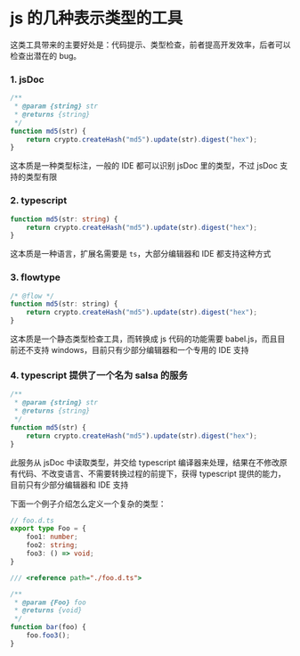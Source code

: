 # js 的几种表示类型的工具

这类工具带来的主要好处是：代码提示、类型检查，前者提高开发效率，后者可以检查出潜在的 bug。

### 1. jsDoc

```js
/**
 * @param {string} str
 * @returns {string}
 */
function md5(str) {
    return crypto.createHash("md5").update(str).digest("hex");
}
```

这本质是一种类型标注，一般的 IDE 都可以识别 jsDoc 里的类型，不过 jsDoc 支持的类型有限

### 2. typescript

```ts
function md5(str: string) {
    return crypto.createHash("md5").update(str).digest("hex");
}
```

这本质是一种语言，扩展名需要是 `ts`，大部分编辑器和 IDE 都支持这种方式

### 3. flowtype

```js
/* @flow */
function md5(str: string) {
    return crypto.createHash("md5").update(str).digest("hex");
}
```

这本质是一个静态类型检查工具，而转换成 js 代码的功能需要 babel.js，而且目前还不支持 windows，目前只有少部分编辑器和一个专用的 IDE 支持

### 4. typescript 提供了一个名为 salsa 的服务

```js
/**
 * @param {string} str
 * @returns {string}
 */
function md5(str) {
    return crypto.createHash("md5").update(str).digest("hex");
}
```

此服务从 jsDoc 中读取类型，并交给 typescript 编译器来处理，结果在不修改原有代码、不改变语言、不需要转换过程的前提下，获得 typescript 提供的能力，目前只有少部分编辑器和 IDE 支持

下面一个例子介绍怎么定义一个复杂的类型：

```ts
// foo.d.ts
export type Foo = {
    foo1: number;
    foo2: string;
    foo3: () => void;
}
```

```js
/// <reference path="./foo.d.ts">

/**
 * @param {Foo} foo
 * @returns {void}
 */
function bar(foo) {
    foo.foo3();
}
```
